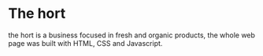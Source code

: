 # The hort

the hort is a business focused in fresh and organic products, the whole web page was built with HTML, CSS and Javascript.





